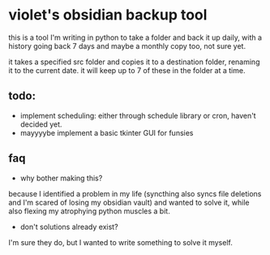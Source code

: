 # violet's obsidian backup tool

this is a tool I'm writing in python to take a folder and back it up daily, with a history going back 7 days and maybe a monthly copy too, not sure yet. 

it takes a specified src folder and copies it to a destination folder, renaming it to the current date. it will keep up to 7 of these in the folder at a time.

## todo:
- implement scheduling: either through schedule library or cron, haven't decided yet.
- mayyyybe implement a basic tkinter GUI for funsies

## faq
- why bother making this?

because I identified a problem in my life (syncthing also syncs file deletions and I'm scared of losing my obsidian vault) and wanted to solve it, while also flexing my atrophying python muscles a bit.
- don't solutions already exist?

I'm sure they do, but I wanted to write something to solve it myself. 
